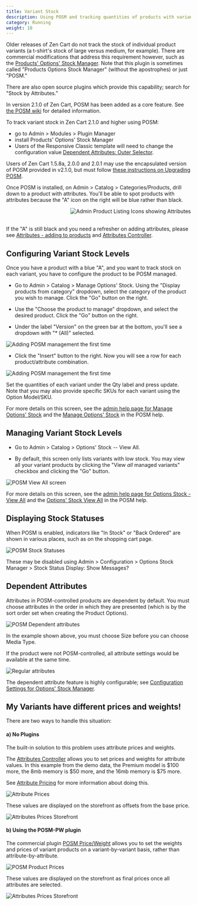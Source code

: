 ```yaml
---
title: Variant Stock 
description: Using POSM and tracking quantities of products with variants 
category: Running
weight: 10
---
```


Older releases of Zen Cart do not track the stock of individual product variants (a t-shirt's stock of large versus medium, for example).  There are commercial modifications that address this requirement however, such as 
the [Products' Options' Stock Manager](https://vinosdefrutastropicales.com/product_extra_files/options_stock/readme.html).
Note that this plugin is sometimes called "Products Options Stock Manager" (without the apostrophes) or just "POSM."

There are also open source plugins which provide this capability; search for "Stock by Attributes."

In version 2.1.0 of Zen Cart, POSM has been added as a core feature.
See [the POSM wiki](https://github.com/lat9/options_stock_support/wiki) for detailed information. 

To track variant stock in Zen Cart 2.1.0 and higher using POSM: 
- go to Admin > Modules > Plugin Manager 
- install Products' Options' Stock Manager
- Users of the Responsive Classic template will need to change the configuration value [Dependent Attributes: Outer Selector](/user/admin_pages/configuration/configuration_optionsstockmanager/#dependent_attributes_outer_selector).

Users of Zen Cart 1.5.8a, 2.0.0 and 2.0.1 may use the encapsulated version of POSM provided in v2.1.0, but must follow [these instructions on Upgrading POSM](https://github.com/lat9/options_stock_support/wiki/Release%E2%80%90Specific-Upgrade-Notes#upgrading-posm-to-v500-and-later).

Once POSM is installed, on Admin > Catalog > Categories/Products, drill down to a product with attributes.  You'll be able to spot products with attributes because the "A" icon on the right will be blue rather than black. 

<img src="/images/products_icons_attrs.png" alt="Admin Product Listing Icons showing Attributes" style="float: right" />
<br clear="all" />
<br>

If the "A" is still black and you need a refresher on adding attributes, please see [Attributes - adding to products](/user/products/attributes/) and [Attributes Controller](/user/admin_pages/catalog/attributes_controller/).

## Configuring Variant Stock Levels 

Once you have a product with a blue "A", and you want to track stock on each variant, you have to configure the product to  be POSM managed. 

- Go to Admin > Catalog > Manage Options' Stock.  Using the "Display products from category" dropdown, select the category of the product you wish to manage.  Click the "Go" button on the right. 

- Use the "Choose the product to manage" dropdown, and select the desired product.  Click the "Go" button on the right.

- Under the label "Version" on the green bar at the bottom, you'll see a dropdown with "* (All)" selected.  

![Adding POSM management the first time](/images/posm_new_1.png)

- Click the "Insert" button to the right. Now you will see a row for each product/attribute combination. 

![Adding POSM management the first time](/images/posm_new_2.png)

Set the quantities of each variant under the Qty label and press update.
Note that you may also provide specific SKUs for each variant using the Option Model/SKU.

For more details on this screen, see the 
[admin help page for Manage Options' Stock](/user/admin_pages/catalog/options_stock_manager/) and the 
[Manage Options' Stock](https://github.com/lat9/options_stock_support/wiki/Admin-User-Interface-Changes#catalog--manage-options-stock) in the POSM help. 

## Managing Variant Stock Levels 

- Go to Admin > Catalog > Options' Stock -- View All.  

- By default, this screen only lists variants with low stock.  You may view all your variant products by clicking the "View *all* managed variants" checkbox and clicking the "Go" button. 

![POSM View All screen](/images/posm_view_all.png)

For more details on this screen, see the 
[admin help page for Options Stock - View All](/user/admin_pages/catalog/options_stock_view_all/) and the 
[Options' Stock View All](https://github.com/lat9/options_stock_support/wiki/Admin-User-Interface-Changes#catalog--options-stock-view-all) in the POSM help. 

## Displaying Stock Statuses 

When POSM is enabled, indicators like "In Stock" or "Back Ordered" are shown in various places, such as on the shopping cart page.

![POSM Stock Statuses](/images/posm_stock_status.jpg) 

These may be disabled using Admin > Configuration > Options Stock Manager > Stock Status Display: Show Messages?

## Dependent Attributes

Attributes in POSM-controlled products are dependent by default.  You must choose attributes in the order in which they are presented (which is by the sort order set when creating the Product Options). 

![POSM Dependent attributes](/images/dependent_attributes.png)

In the example shown above, you must choose Size before you can choose Media Type.

If the product were not POSM-controlled, all attribute settings would be available at the same time.

![Regular attributes](/images/regular_attributes.png)

The dependent attribute feature is highly configurable; see [Configuration Settings for Options' Stock Manager](/user/admin_pages/configuration/configuration_optionsstockmanager/). 

## My Variants have different prices and weights!

There are two ways to handle this situation: 

#### a) No Plugins 

The built-in solution to this problem uses attribute prices and weights.

The [Attributes Controller](/user/admin_pages/catalog/attributes_controller/) allows you to set prices and weights for attribute values.  In this example from the demo data, the Premium model is $100 more, the 8mb memory is $50 more, and the 16mb memory is $75 more. 

See [Attribute Pricing](/user/products/attribute_pricing/) for more information about doing this.

![Attribute Prices](/images/attribute_prices.jpg)

These values are displayed on the storefront as offsets from the base price. 

![Attributes Prices Storefront](/images/attribute_prices_storefront.jpg)

#### b) Using the POSM-PW plugin 

The commercial plugin [POSM Price/Weight](https://vinosdefrutastropicales.com/index.php?main_page=product_info&cPath=2_7&products_id=60) allows you to set the weights and prices of variant products on a variant-by-variant basis, rather than attribute-by-attribute. 


![POSM Product Prices](/images/posmpw_prices.jpg)

These values are displayed on the storefront as final prices once all attributes are selected. 

![Attributes Prices Storefront](/images/posmpw_prices_storefront.jpg)

